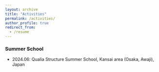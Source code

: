 ```yaml
---
layout: archive
title: "Activities"
permalink: /activities/
author_profile: true
redirect_from:
  - /resume
---
```

### Summer School
* 2024.06: Qualia Structure Summer School, Kansai area (Osaka, Awaji), Japan


